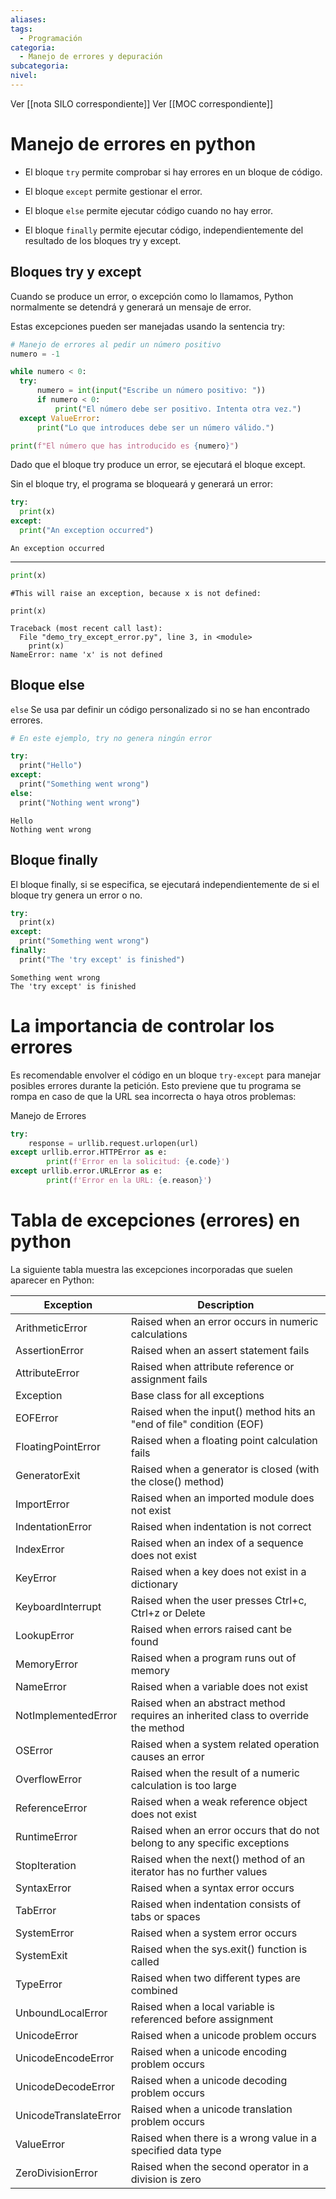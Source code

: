 ```yaml
---
aliases: 
tags:
  - Programación
categoria:
  - Manejo de errores y depuración
subcategoria: 
nivel:
---
```


Ver [[nota SILO correspondiente]]
Ver [[MOC correspondiente]]

# Manejo de errores en python

- El bloque `try` permite comprobar si hay errores en un bloque de código.

- El bloque `except` permite gestionar el error.

- El bloque `else` permite ejecutar código cuando no hay error.

- El bloque `finally` permite ejecutar código, independientemente del resultado de los bloques try y except.

## Bloques try y except

Cuando se produce un error, o excepción como lo llamamos, Python normalmente se detendrá y generará un mensaje de error.

Estas excepciones pueden ser manejadas usando la sentencia try:

```python
# Manejo de errores al pedir un número positivo
numero = -1

while numero < 0:
  try:
      numero = int(input("Escribe un número positivo: "))
      if numero < 0:
          print("El número debe ser positivo. Intenta otra vez.")
  except ValueError:
      print("Lo que introduces debe ser un número válido.")

print(f"El número que has introducido es {numero}")
```

Dado que el bloque try produce un error, se ejecutará el bloque except.

Sin el bloque try, el programa se bloqueará y generará un error:

```python
try:
  print(x)
except:
  print("An exception occurred")
```

	An exception occurred

---

```python
print(x)
```

	#This will raise an exception, because x is not defined:
	​
	print(x)
	​
	Traceback (most recent call last):
	  File "demo_try_except_error.py", line 3, in <module>
	    print(x)
	NameError: name 'x' is not defined

## Bloque else

`else` Se usa par definir un código personalizado si no se han encontrado errores.

```python
# En este ejemplo, try no genera ningún error

try:  
  print("Hello")  
except:  
  print("Something went wrong")  
else:  
  print("Nothing went wrong")
```

	Hello  
	Nothing went wrong



## Bloque finally

El bloque finally, si se especifica, se ejecutará independientemente de si el bloque try genera un error o no.

```python
try:  
  print(x)  
except:  
  print("Something went wrong")  
finally:  
  print("The 'try except' is finished")
```

	Something went wrong  
	The 'try except' is finished

# La importancia de controlar los errores

Es recomendable envolver el código en un bloque `try-except` para manejar posibles errores durante la petición. Esto previene que tu programa se rompa en caso de que la URL sea incorrecta o haya otros problemas:

Manejo de Errores

```python
try:
	response = urllib.request.urlopen(url)
except urllib.error.HTTPError as e:
	    print(f'Error en la solicitud: {e.code}')
except urllib.error.URLError as e:
	    print(f'Error en la URL: {e.reason}')
```

# 


# Tabla de excepciones (errores) en python

La siguiente tabla muestra las excepciones incorporadas que suelen aparecer en Python:

| Exception             | Description                                                                       |
|-----------------------|-----------------------------------------------------------------------------------|
| ArithmeticError       | Raised when an error occurs in numeric calculations                               |
| AssertionError        | Raised when an assert statement fails                                             |
| AttributeError        | Raised when attribute reference or assignment fails                               |
| Exception             | Base class for all exceptions                                                     |
| EOFError              | Raised when the input() method hits an "end of file" condition (EOF)              |
| FloatingPointError    | Raised when a floating point calculation fails                                    |
| GeneratorExit         | Raised when a generator is closed (with the close() method)                       |
| ImportError           | Raised when an imported module does not exist                                     |
| IndentationError      | Raised when indentation is not correct                                            |
| IndexError            | Raised when an index of a sequence does not exist                                 |
| KeyError              | Raised when a key does not exist in a dictionary                                  |
| KeyboardInterrupt     | Raised when the user presses Ctrl+c, Ctrl+z or Delete                             |
| LookupError           | Raised when errors raised cant be found                                           |
| MemoryError           | Raised when a program runs out of memory                                          |
| NameError             | Raised when a variable does not exist                                             |
| NotImplementedError   | Raised when an abstract method requires an inherited class to override the method |
| OSError               | Raised when a system related operation causes an error                            |
| OverflowError         | Raised when the result of a numeric calculation is too large                      |
| ReferenceError        | Raised when a weak reference object does not exist                                |
| RuntimeError          | Raised when an error occurs that do not belong to any specific exceptions         |
| StopIteration         | Raised when the next() method of an iterator has no further values                |
| SyntaxError           | Raised when a syntax error occurs                                                 |
| TabError              | Raised when indentation consists of tabs or spaces                                |
| SystemError           | Raised when a system error occurs                                                 |
| SystemExit            | Raised when the sys.exit() function is called                                     |
| TypeError             | Raised when two different types are combined                                      |
| UnboundLocalError     | Raised when a local variable is referenced before assignment                      |
| UnicodeError          | Raised when a unicode problem occurs                                              |
| UnicodeEncodeError    | Raised when a unicode encoding problem occurs                                     |
| UnicodeDecodeError    | Raised when a unicode decoding problem occurs                                     |
| UnicodeTranslateError | Raised when a unicode translation problem occurs                                  |
| ValueError            | Raised when there is a wrong value in a specified data type                       |
| ZeroDivisionError     | Raised when the second operator in a division is zero                             |



